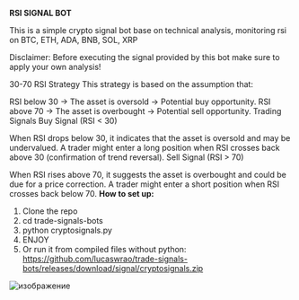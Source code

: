 **RSI SIGNAL BOT**

This is a simple crypto signal bot base on technical analysis, monitoring rsi on BTC, ETH, ADA, BNB, SOL, XRP


Disclaimer: Before executing the signal provided by this bot make sure to apply your own analysis!

30-70 RSI Strategy
This strategy is based on the assumption that:

RSI below 30 → The asset is oversold → Potential buy opportunity.
RSI above 70 → The asset is overbought → Potential sell opportunity.
Trading Signals
Buy Signal (RSI < 30)

When RSI drops below 30, it indicates that the asset is oversold and may be undervalued.
A trader might enter a long position when RSI crosses back above 30 (confirmation of trend reversal).
Sell Signal (RSI > 70)

When RSI rises above 70, it suggests the asset is overbought and could be due for a price correction.
A trader might enter a short position when RSI crosses back below 70.
**How to set up:**
1. Clone the repo
2. cd trade-signals-bots
3. python cryptosignals.py
4. ENJOY
5. Or run it from compiled files without python:  https://github.com/lucaswrao/trade-signals-bots/releases/download/signal/cryptosignals.zip

![изображение](https://github.com/user-attachments/assets/6da06970-705e-4cb7-b3b6-292e3874ce2a)


